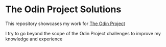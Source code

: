 # The Odin Project Solutions

This repository showcases my work for [The Odin Project](https://www.theodinproject.com/)

I try to go beyond the scope of the Odin Project challenges to improve my knowledge and experience
